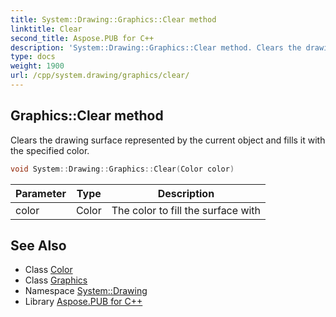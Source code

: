 ```yaml
---
title: System::Drawing::Graphics::Clear method
linktitle: Clear
second_title: Aspose.PUB for C++
description: 'System::Drawing::Graphics::Clear method. Clears the drawing surface represented by the current object and fills it with the specified color in C++.'
type: docs
weight: 1900
url: /cpp/system.drawing/graphics/clear/
---
```

## Graphics::Clear method


Clears the drawing surface represented by the current object and fills it with the specified color.

```cpp
void System::Drawing::Graphics::Clear(Color color)
```


| Parameter | Type | Description |
| --- | --- | --- |
| color | Color | The color to fill the surface with |

## See Also

* Class [Color](../../color/)
* Class [Graphics](../)
* Namespace [System::Drawing](../../)
* Library [Aspose.PUB for C++](../../../)

